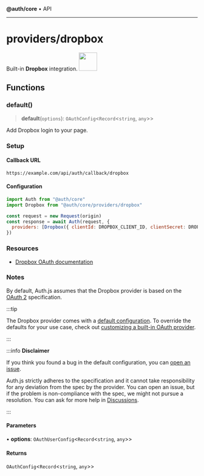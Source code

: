 **@auth/core** • API

***

# providers/dropbox

<div style={{backgroundColor: "#000", display: "flex", justifyContent: "space-between", color: "#fff", padding: 16}}>
<span>Built-in <b>Dropbox</b> integration.</span>
<a href="https://dropbox.com/">
  <img style={{display: "block"}} src="https://authjs.dev/img/providers/dropbox.svg" height="48" width="48"/>
</a>
</div>

## Functions

### default()

> **default**(`options`): `OAuthConfig`\<`Record`\<`string`, `any`\>\>

Add Dropbox login to your page.

### Setup

#### Callback URL
```
https://example.com/api/auth/callback/dropbox
```

#### Configuration
```js
import Auth from "@auth/core"
import Dropbox from "@auth/core/providers/dropbox"

const request = new Request(origin)
const response = await Auth(request, {
  providers: [Dropbox({ clientId: DROPBOX_CLIENT_ID, clientSecret: DROPBOX_CLIENT_SECRET })],
})
```

### Resources

 - [Dropbox OAuth documentation](https://developers.dropbox.com/oauth-guide)

### Notes

By default, Auth.js assumes that the Dropbox provider is
based on the [OAuth 2](https://www.rfc-editor.org/rfc/rfc6749.html) specification.

:::tip

The Dropbox provider comes with a [default configuration](https://github.com/nextauthjs/next-auth/blob/main/packages/core/src/providers/dropbox.ts).
To override the defaults for your use case, check out [customizing a built-in OAuth provider](https://authjs.dev/guides/providers/custom-provider#override-default-options).

:::

:::info **Disclaimer**

If you think you found a bug in the default configuration, you can [open an issue](https://authjs.dev/new/provider-issue).

Auth.js strictly adheres to the specification and it cannot take responsibility for any deviation from
the spec by the provider. You can open an issue, but if the problem is non-compliance with the spec,
we might not pursue a resolution. You can ask for more help in [Discussions](https://authjs.dev/new/github-discussions).

:::

#### Parameters

• **options**: `OAuthUserConfig`\<`Record`\<`string`, `any`\>\>

#### Returns

`OAuthConfig`\<`Record`\<`string`, `any`\>\>

